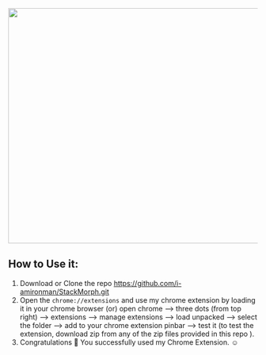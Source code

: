 <div align="center">
<img width="1200" height="475" alt="GHBanner" src="https://github.com/user-attachments/assets/0aa67016-6eaf-458a-adb2-6e31a0763ed6" />
</div>


## How to Use it:

1. Download or Clone the repo https://github.com/i-amironman/StackMorph.git
2. Open the `chrome://extensions` and use my chrome extension by loading it in your chrome browser (or) open chrome --> three dots (from top right) -->  extensions --> manage extensions --> load unpacked --> select the folder --> add to your chrome extension pinbar --> test it (to test the extension, download zip from any of the zip files provided in this repo ).
3. Congratulations 🎉 You successfully used my Chrome Extension. ☺️

